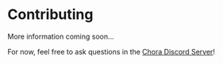 # Contributing

More information coming soon...

For now, feel free to ask questions in the [Chora Discord Server](https://discord.com/invite/KYHhp6T)!
